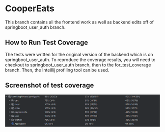 # CooperEats
This branch contains all the frontend work as well as backend edits off of springboot_user_auth branch.

## How to Run Test Coverage
The tests were written for the original version of the backend which is on springboot_user_auth. To reproduce the coverage 
results, you will need to checkout to springboot_user_auth branch, then to the for_test_coverage branch. Then, the Inteillij profiling tool can be used.

## Screenshot of test coverage
![Test Coverage](/coopereats-app/test_coverage.png)